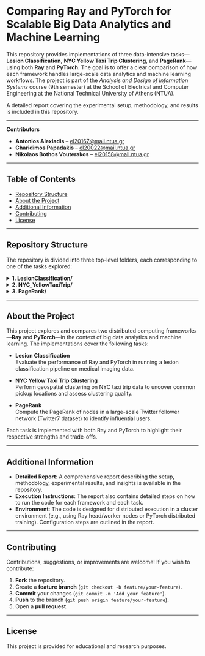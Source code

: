 # Comparing Ray and PyTorch for Scalable Big Data Analytics and Machine Learning

This repository provides implementations of three data-intensive tasks—**Lesion Classification**, **NYC Yellow Taxi Trip Clustering**, and **PageRank**—using both **Ray** and **PyTorch**. The goal is to offer a clear comparison of how each framework handles large-scale data analytics and machine learning workflows. The project is part of the *Analysis and Design of Information Systems* course (9th semester) at the School of Electrical and Computer Engineering at the National Technical University of Athens (NTUA).

A detailed report covering the experimental setup, methodology, and results is included in this repository.

---

**Contributors**  
- **Antonios Alexiadis** – [el20167@mail.ntua.gr](mailto:el20167@mail.ntua.gr)  
- **Charidimos Papadakis** – [el20022@mail.ntua.gr](mailto:el20022@mail.ntua.gr)  
- **Nikolaos Bothos Vouterakos** – [el20158@mail.ntua.gr](mailto:el20158@mail.ntua.gr)  

---

## Table of Contents

- [Repository Structure](#repository-structure)
- [About the Project](#about-the-project)
- [Additional Information](#additional-information)
- [Contributing](#contributing)
- [License](#license)

---

## Repository Structure

The repository is divided into three top-level folders, each corresponding to one of the tasks explored:

<details>
<summary><strong>1. LesionClassification/</strong></summary>

```bash
LesionClassification/
├── data/
├── logs/
├── results/
├── create_results_file.py
├── launch_namenode.sh
├── lesion_classification_pytorch.py
├── lesion_classification_ray.py
└── preprocessing_functions.py
```

**Key Points:**
- **data/**: Lesion datasets in `.xlsx` format.
- **logs/**: Example log files generated during training or execution.
- **results/**: JSON output files summarizing experiment metrics.
- **create_results_file.py**: Helper script to parse logs and generate summarized results.
- **launch_namenode.sh**: Placeholder script for initializing environment resources.
- **lesion_classification_pytorch.py** / **lesion_classification_ray.py**: Implementations of lesion classification using PyTorch or Ray.
- **preprocessing_functions.py**: Shared data loading and preprocessing methods.
</details>

<details>
<summary><strong>2. NYC_YellowTaxiTrip/</strong></summary>

```bash
NYC_YellowTaxiTrip/
├── maps/
├── output/
├── results/
├── compare_results.py
├── launch_namenode.sh
├── nyc_taxi_pytorch_cluster.py
└── nyc_taxi_ray_cluster.py
```

**Key Points:**
- **maps/**: HTML visualizations of cluster centers.
- **output/**: Figures and CSV files summarizing performance metrics such as execution times and silhouette scores.
- **results/**: JSON results from clustering runs.
- **compare_results.py**: Utility script for comparing clustering outputs.
- **launch_namenode.sh**: Placeholder script for environment initialization.
- **nyc_taxi_pytorch_cluster.py** / **nyc_taxi_ray_cluster.py**: Clustering implementations using PyTorch or Ray.
</details>

<details>
<summary><strong>3. PageRank/</strong></summary>

```bash
PageRank/
├── output
├── results/
│   └── twitter7/
├── graph_results.py
├── launch.sh
├── pagerank-ray.py
├── pagerank.py
└── unzip-resize.py
```

**Key Points:**
- **output/**: Charts illustrating runtime comparisons for different data sizes and numbers of nodes.
- **results/**: Logs and text files documenting PageRank outputs on subsets of the Twitter7 dataset.
- **graph_results.py**: Script for processing and visualizing PageRank results.
- **launch.sh**: Placeholder script for environment startup.
- **pagerank-ray.py** / **pagerank.py**: Ray and PyTorch versions of the PageRank algorithm.
- **unzip-resize.py**: Utility to extract or resize datasets as needed.
</details>

---

## About the Project

This project explores and compares two distributed computing frameworks—**Ray** and **PyTorch**—in the context of big data analytics and machine learning. The implementations cover the following tasks:

- **Lesion Classification**  
  Evaluate the performance of Ray and PyTorch in running a lesion classification pipeline on medical imaging data.

- **NYC Yellow Taxi Trip Clustering**  
  Perform geospatial clustering on NYC taxi trip data to uncover common pickup locations and assess clustering quality.

- **PageRank**  
  Compute the PageRank of nodes in a large-scale Twitter follower network (Twitter7 dataset) to identify influential users.

Each task is implemented with both Ray and PyTorch to highlight their respective strengths and trade-offs.

---

## Additional Information

- **Detailed Report**: A comprehensive report describing the setup, methodology, experimental results, and insights is available in the repository.
- **Execution Instructions**: The report also contains detailed steps on how to run the code for each framework and each task.
- **Environment**: The code is designed for distributed execution in a cluster environment (e.g., using Ray head/worker nodes or PyTorch distributed training). Configuration steps are outlined in the report.

---

## Contributing

Contributions, suggestions, or improvements are welcome! If you wish to contribute:

1. **Fork** the repository.
2. Create a **feature branch** (`git checkout -b feature/your-feature`).
3. **Commit** your changes (`git commit -m 'Add your feature'`).
4. **Push** to the branch (`git push origin feature/your-feature`).
5. Open a **pull request**.

---

## License

This project is provided for educational and research purposes.
